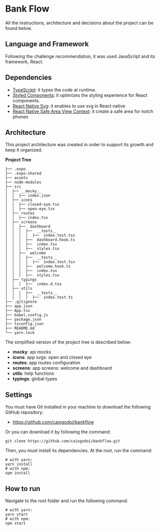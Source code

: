# Bank Flow

All the instructions, architecture and decisions about the project can be found below.

## Language and Framework

Following the challenge recommendation, it was used JavaScript and its framework, React.

## Dependencies

- [TypeScript](https://www.typescriptlang.org/): it types the code at runtime.
- [Styled Components](https://styled-components.com/): it optimizes the styling experience for React components.
- [React Native Svg](https://github.com/react-native-svg/react-native-svg): it enables to use svg in React native
- [React Native Safe Area View Context](https://github.com/th3rdwave/react-native-safe-area-context): it create a safe area for notch phones

## Architecture

This project architecture was created in order to support its growth and keep it organized.

**Project Tree**

```
├── .expo
├── .expo-shared
├── assets
├── node-modules
├── src
│  ├── __mocky__
│  │  ├── index.json
│  ├── icons
│  │  ├── closed-eye.tsx
│  │  ├── open-eye.tsx
│  ├── routes
│  │  ├── index.tsx
│  ├── screens
│  │  ├──  dashboard
│  │  │  ├──  __tests__
│  │  │  │  ├──  index.test.tsx
│  │  │  ├──  dashboard.hook.ts
│  │  │  ├──  index.tsx
│  │  │  ├──  styles.tsx
│  │  ├──  welcome
│  │  │  ├──  __tests__
│  │  │  │  ├──  index.test.tsx
│  │  │  ├──  welcome.hook.ts
│  │  │  ├──  index.tsx
│  │  │  ├──  styles.tsx
│  ├── typings
│  │  │  ├──  index.d.tsx
│  ├── utils
│  │  │  ├──  __tests__
│  │  │  │  ├──  index.test.ts
├── .gitignore
├── app.json
├── App.tsx
├── babel.config.js
├── package.json
├── tsconfig.json
├── README.md
└── yarn.lock
```

The simplified version of the project tree is described below:

- **__mocky__**: api mocks
- **icons**: app svgs: open and closed eye
- **routes**: app routes configuration
- **screens**: app screens: welcome and dashboard
- **utils**: help functions
- **typings**: global types


## Settings

You must have Git installed in your machine to download the following GitHub repository:

- https://github.com/caiogodoi/bankflow

Or you can download it by following the command:

`git clone https://github.com/caiogodoi/bankflow.git`

Then, you must install its dependencies. At the root, run the command:

```
# with yarn:
yarn install
# with npm:
npm install
```

## How to run

Navigate to the root folder and run the following command:

```
# with yarn:
yarn start
# with npm:
npm start
```
